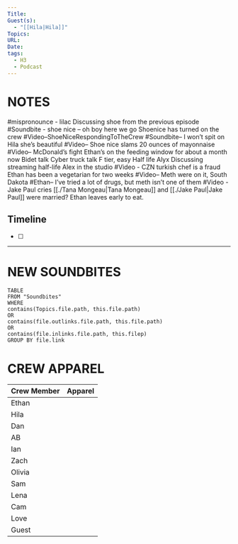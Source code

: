 ```yaml
---
Title: 
Guest(s):
  - "[[Hila|Hila]]"
Topics: 
URL: 
Date: 
tags:
  - H3
  - Podcast
---
```

# NOTES
#mispronounce - lilac
Discussing shoe from the previous episode
#Soundbite - shoe nice – oh boy here we go
Shoenice has turned on the crew
#Video–ShoeNiceRespondingToTheCrew
#Soundbite– I won’t spit on Hila she’s beautiful
#Video– Shoe nice slams 20 ounces of mayonnaise
#Video– McDonald’s fight
Ethan’s on the feeding window for about a month now
Bidet talk
Cyber truck talk
F tier, easy
Half life Alyx 
Discussing streaming half-life Alex in the studio
#Video - CZN turkish chef is a fraud
Ethan has been a vegetarian for two weeks
#Video– Meth were on it, South Dakota
#Ethan– I’ve tried a lot of drugs, but meth isn’t one of them
#Video - Jake Paul cries
[[./Tana Mongeau|Tana Mongeau]] and [[./Jake Paul|Jake Paul]] were married?
Ethan leaves early to eat. 



## Timeline
- [ ] 


___
# NEW SOUNDBITES
``` dataview
TABLE
FROM "Soundbites"
WHERE 
contains(Topics.file.path, this.file.path) 
OR 
contains(file.outlinks.file.path, this.file.path)
OR
contains(file.inlinks.file.path, this.filep)
GROUP BY file.link
```

# CREW APPAREL

| Crew Member | Apparel |
| ----------- | ------- |
| Ethan       |         |
| Hila        |         |
| Dan         |         |
| AB          |         |
| Ian         |         |
| Zach        |         |
| Olivia      |         |
| Sam         |         |
| Lena        |         |
| Cam         |         |
| Love        |         |
| Guest       |         |

